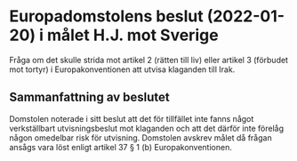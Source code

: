 # Europadomstolens beslut (2022-01-20) i målet H.J. mot Sverige

Fråga om det skulle strida mot artikel 2 (rätten till liv) eller artikel 3 (förbudet mot tortyr) i Europakonventionen att utvisa klaganden till Irak.

## Sammanfattning av beslutet

Domstolen noterade i sitt beslut att det för tillfället inte fanns något verkställbart utvisningsbeslut mot klaganden och att det därför inte förelåg någon omedelbar risk för utvisning. Domstolen avskrev målet då frågan ansågs vara löst enligt artikel 37 § 1 (b) Europakonventionen.

